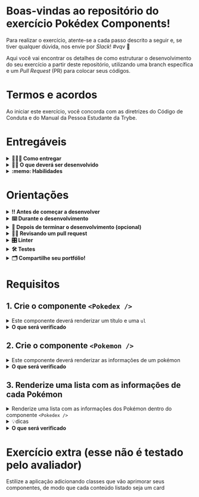 # Boas-vindas ao repositório do exercício Pokédex Components!

Para realizar o exercício, atente-se a cada passo descrito a seguir e, se tiver qualquer dúvida, nos envie por _Slack_! #vqv 🚀

Aqui você vai encontrar os detalhes de como estruturar o desenvolvimento do seu exercício a partir deste repositório, utilizando uma branch específica e um _Pull Request_ (PR) para colocar seus códigos.

# Termos e acordos

Ao iniciar este exercício, você concorda com as diretrizes do Código de Conduta e do Manual da Pessoa Estudante da Trybe.

# Entregáveis

<details>
  <summary><strong>🤷🏽‍♀️ Como entregar</strong></summary><br />

Para entregar o seu exercício você deverá criar um _Pull Request_ neste repositório.

Lembre-se que você pode consultar nosso conteúdo sobre [Git & GitHub](https://app.betrybe.com/course/4d67f5b4-34a6-489f-a205-b6c7dc50fc16/) e nosso [Blog - Git & GitHub](https://blog.betrybe.com/tecnologia/git-e-github/) sempre que precisar!

</details>

<details>
  <summary><strong>👨‍💻 O que deverá ser desenvolvido</strong></summary><br />

Neste exercício, você vai implementar de forma simplificada uma [Pokédex](https://bulbapedia.bulbagarden.net/wiki/Pok%C3%A9dex)! 
> Para as pessoas que não estão familiarizadas com o universo Pokémon, a Pokédex é uma enciclopédia de todos os pokémons da natureza.

Aviso: Você pode usar sua imaginação e estilizar a aplicação como desejar.Entretanto, é <strong>obrigatório</strong> que você implemente <strong>pelo menos</strong> estes dois componentes:
<ol>
  <li>
    <strong>Pokedex</strong>: esse componente representa a enciclopédia de pokémons. Ele recebe como entrada uma lista de pokémons para serem mostrados na tela. Para cada um desses pokémons recebidos, Pokedex chama o componente citado abaixo (Pokemon).</li>
  <li>
    <strong>Pokemon</strong>: como o próprio nome diz, esse componente representa um Pokémon. Ele recebe como entrada um objeto que contém informações referentes a um Pokémon específico. Esse componente precisa retornar as seguintes informações obrigatórias que serão mostradas para quem usar a aplicação, essas informações devem ser validadas utilizando PropTypes:
    <ul>
      <li>nome do Pokémon;</li>
      <li>tipo do Pokémon;</li>
      <li>peso médio do Pokémon, acompanhado da unidade de medida usada;</li>
      <li>imagem do Pokémon.</li>
    </ul>
  </li>
</ol>
Segue uma sugestão de implementação da aplicação:

![image](my-pokedex-project.gif)


</details>

<details>
  <summary><strong>:memo: Habilidades</strong></summary><br />

Neste exercício, verificamos se você é capaz de:

- Criar componentes React reutilizáveis;

- Renderizar as informações contidas em um array em forma de componente;

- Fazer as validações de PropTypes corretamente.

</details>



# Orientações

<details>
  <summary><strong>‼️ Antes de começar a desenvolver</strong></summary><br />

1. Clone o repositório

- Use o comando: `git clone git@github.com:tryber/sd-025-a-exercise-pokedex-part-1`.
- Entre na pasta do repositório que você acabou de clonar:
  - `cd sd-025-a-exercise-pokedex-part-1`

2. Instale as dependências

- `npm install`.

3. Crie uma branch a partir da branch `main`

- Verifique que você está na branch `main`
  - Exemplo: `git branch`
- Se não estiver, mude para a branch `main`
  - Exemplo: `git checkout main`
- Agora crie uma branch à qual você vai submeter os `commits` do seu exercício
  - Você deve criar uma branch no seguinte formato: `nome-de-usuario-nome-do-exercicio`
  - Exemplo: `git checkout -b joaozinho-sd-025-a-exercise-pokedex-part-1`

4. Adicione as mudanças ao _stage_ do Git e faça um `commit`

- Verifique que as mudanças ainda não estão no _stage_
  - Exemplo: `git status` (deve aparecer listada a pasta _joaozinho_ em vermelho)
- Adicione o novo arquivo ao _stage_ do Git
  - Exemplo:
    - `git add .` (adicionando todas as mudanças - _que estavam em vermelho_ - ao stage do Git)
    - `git status` (deve aparecer listado o arquivo _joaozinho/README.md_ em verde)
- Faça o `commit` inicial
  - Exemplo:
    - `git commit -m 'iniciando o exercício x'` (fazendo o primeiro commit)
    - `git status` (deve aparecer uma mensagem tipo _nothing to commit_ )

5. Adicione a sua branch com o novo `commit` ao repositório remoto

- Usando o exemplo anterior: `git push -u origin joaozinho-sd-025-a-exercise-pokedex-part-1`

6. Crie um novo `Pull Request` _(PR)_

- Vá até a página de _Pull Requests_ do [repositório no GitHub](https://github.com/tryber/sd-025-a-exercise-pokedex-part-1/pulls)
- Clique no botão verde _"New pull request"_
- Clique na caixa de seleção _"Compare"_ e escolha a sua branch **com atenção**
- Coloque um título para a sua _Pull Request_
  - Exemplo: _"Cria tela de busca"_
- Clique no botão verde _"Create pull request"_
- Adicione uma descrição para o _Pull Request_ e clique no botão verde _"Create pull request"_
- **Não se preocupe em preencher mais nada por enquanto!**
- Volte até a [página de _Pull Requests_ do repositório](https://github.com/tryber/sd-025-a-exercise-pokedex-part-1/pulls) e confira que o seu _Pull Request_ está criado

</details>

<details>
  <summary><strong>⌨️ Durante o desenvolvimento</strong></summary><br />

- Faça `commits` das alterações que você fizer no código regularmente

- Lembre-se de sempre após um (ou alguns) `commits` atualizar o repositório remoto

- Os comandos que você utilizará com mais frequência são:
  1. `git status` _(para verificar o que está em vermelho - fora do stage - e o que está em verde - no stage)_
  2. `git add` _(para adicionar arquivos ao stage do Git)_
  3. `git commit` _(para criar um commit com os arquivos que estão no stage do Git)_
  4. `git push -u origin nome-da-branch` _(para enviar o commit para o repositório remoto na primeira vez que fizer o `push` de uma nova branch)_
  5. `git push` _(para enviar o commit para o repositório remoto após o passo anterior)_

</details>

<details>
  <summary><strong>🤝 Depois de terminar o desenvolvimento (opcional)</strong></summary><br />

Para sinalizar que o seu exercício está pronto para o _"Code Review"_, faça o seguinte:

- Vá até a página **DO SEU** _Pull Request_, adicione a label de _"code-review"_ e marque seus colegas:

  - No menu à direita, clique no _link_ **"Labels"** e escolha a _label_ **code-review**;

  - No menu à direita, clique no _link_ **"Assignees"** e escolha **o seu usuário**;

  - No menu à direita, clique no _link_ **"Reviewers"** e digite `students`, selecione o time `tryber/students-sd-025-a`.

Caso tenha alguma dúvida, [aqui tem um video explicativo](https://vimeo.com/362189205).

</details>

<details>
  <summary><strong>🕵🏿 Revisando um pull request</strong></summary><br />

Use o conteúdo sobre [Code Review](https://app.betrybe.com/course/real-life-engineer/code-review) para te ajudar a revisar os _Pull Requests_.

</details>

<details>
  <summary><strong>🎛 Linter</strong></summary><br />

Para garantir a qualidade do código, vamos utilizar neste exercício os linters `ESLint` e `StyleLint`.
Assim o código estará alinhado com as boas práticas de desenvolvimento, sendo mais legível
e de fácil manutenção! Para rodá-los localmente, execute os comandos abaixo:

```bash
  npm run lint
  npm run lint:styles
```

⚠️ **PULL REQUESTS COM ISSUES DE LINTER NÃO SERÃO AVALIADAS.
ATENTE-SE PARA RESOLVÊ-LAS ANTES DE FINALIZAR O DESENVOLVIMENTO!** ⚠️

Em caso de dúvidas, confira o material do course sobre [ESLint e Stylelint](https://app.betrybe.com/course/real-life-engineer/eslint).

</details>

<details>
  <summary><strong>🛠 Testes</strong></summary><br />

Para avaliar o exercício, iremos utilizar [React Testing Library (RTL)](https://testing-library.com/docs/react-testing-library/intro) na execução dos testes.

Na descrição dos requisitos,logo abaixo, será solicitado que seja feita a adição de atributos data-testid nos elementos *HTML*.
  
Vamos a um exemplo de modo a deixar evidente essa configuração: se o requisito pedir "crie um botão e adicione o id de teste (ou data-testid) com o valor my-action, você pode escrever:

```html
<button data-testid="my-action"></button>
```

ou

```html
<a data-testid="my-action"></a>
```

Ou seja, o atributo `data-testid="my-action"` servirá para o React Testing Library(RTL) identificar o elemento, dessa forma conseguiremos realizar testes focados no comportamento da aplicação.

⚠️**AVISO**: Muito cuidado com os nomes especificados nos requisitos! O conteúdo deve ser **exatamente igual** ao texto descrito no requisito.

Para verificar a solução proposta, você pode efetuar todos os testes localmente, basta executar:

```bash
npm test
```

### Dica: desativando testes

Especialmente no início, quando a maioria dos testes está falhando, a saída após executar os testes é extensa. Você pode desabilitar temporariamente um teste utilizando a função `skip` junto à função `it`. Como o nome indica, esta função "pula" um teste. Veja um exemplo:

```js
it.skip("Será validado se o campo de filtro por nome renderiza na tela", () => {
  render(<App />);
  const filterNameInput = screen.getByTestId(/name-filter/i);
  expect(filterNameInput).toBeInTheDocument();
});
```

![image](skip-image.png)

> Uma estratégia é pular todos os testes no início e ir implementando um teste de cada vez, removendo dele a função `skip`.

Como uma segunda proposta, você também pode rodar apenas um arquivo de teste, por exemplo:

```bash
npm test 
```

Outra forma para contornar esse problema é a utilização da função `.only` após o `it`. Com isso, será possível que apenas um requisito rode localmente e seja avaliado.

```js
it.only("Será validado se o campo de filtro por nome renderiza na tela", () => {
  render(<App />);
  const filterNameInput = screen.getByTestId(/name-filter/i);
  expect(filterNameInput).toBeInTheDocument();
});
```

![image](only-image.png)

⚠️ Atenção: **O avaliador automático não necessariamente avalia seu exercício na ordem em que os requisitos aparecem no readme. Isso acontece para deixar o processo de avaliação mais rápido. Então, não se assuste se isso acontecer, ok?**

</details>


<details>
  <summary><strong>🗂 Compartilhe seu portfólio!</strong></summary><br />

Você sabia que o LinkedIn é a principal rede social profissional e compartilhar o seu aprendizado lá é muito importante para quem deseja construir uma carreira de sucesso? Compartilhe esse exercício no seu LinkedIn, marque o perfil da Trybe (@trybe) e mostre para a sua rede toda a sua evolução.

</details>

# Requisitos
 
## 1. Crie o componente `<Pokedex />`

<details>
  <summary>Este componente deverá renderizar um título e uma <code>ul</code></summary><br />

  - Este componente deverá: 
    - ser criado dentro da pasta `src/components`.

    - conter uma tag `h1` com o texto `Pokédex`.
  
    - conter uma tag `ul`. Por enquanto, essa lista estará vazia.
  
  - Renderize esse componente dentro do `App.js`.
</details>

<details>
  <summary><strong>O que será verificado</strong></summary><br />

  - Será validado se: 
    - uma tag `h1` com o texto `Pokédex` é renderizado dentro do componente `<Pokedex />`.
  
    - uma tag `ul` é renderizada dentro do componente `<Pokedex />`.
  
    - o componente `<Pokedex />` é renderizado dentro do `App.js`.

</details>

## 2. Crie o componente `<Pokemon />`

<details>
  <summary>Este componente deverá renderizar as informações de um pokémon</summary><br />
  
  - Ele deve ser criado dentro da pasta `src/components`.
  
  - Este componente deverá : 
    - receber uma `prop` chamada `pokemon`, que será um objeto com as informações de um Pokémon, como o exemplo mostrado abaixo:
    ```
    {
      id: 25,
      name: 'Pikachu',
      type: 'Electric',
      averageWeight: {
        value: 6.0,
        measurementUnit: 'kg',
      },
      image: 'https://cdn2.bulbagarden.net/upload/b/b2/Spr_5b_025_m.png',
      moreInfo: 'https://bulbapedia.bulbagarden.net/wiki/Pikachu_(Pok%C3%A9mon)',
    }
    ```

    - conter uma tag `li` que envolva todo seu conteúdo.
  
  - Este componente deverá renderizar as seguintes informações (que estão dentro do objeto recebido via `props` chamada `pokemon`): 
    - o nome do Pokémon;
    - o tipo do Pokémon;
    - o peso médio do Pokémon, acompanhado da unidade de medida usada. Por exemplo: "20 kg";
    - a imagem do Pokémon.
  
  - A imagem deve conter o atributo `alt` com o valor do nome do Pokémon.
</details>


<details>
  <summary><strong>O que será verificado</strong></summary><br />

  - Será verificado se o: 
  
    - componente possui a tag `li` envolvendo seu conteúdo.
  
    - nome do Pokémon passado via `props` é renderizado.
  
    - tipo do Pokémon passado via `props` é renderizado.
  
    - peso médio do Pokémon e a unidade de medida passados via `props` serão renderizados.
  
  - Será validado se a imagem do pokémon passado via `props` é renderizada.
  
  - Será validado se a imagem do pokémon possui o atributo `alt` com o nome do pokémon passado via `props`.
</details>

## 3. Renderize uma lista com as informações de cada Pokémon

  <details>
    <summary>Renderize uma lista com as informações dos Pokémon dentro do componente <code>&lt;Pokedex /&gt;</code></summary>
  
  - O componente `<Pokedex/>` deve receber a lista de Pokémon através de uma `props` chamada `pokemonList`. 
  > Adicione essa `props` ao componente, caso ainda não tenha a criado.
  
  - Você encontrará a lista com as informações dos Pokémon no arquivo `src/data.js`.
  
  - Cada Pokémon da lista deverá ser renderizado por um componente `Pokemon`. Passe as informações do Pokémon através da `props` que já existe nesse componente.
  </details>


<details>
  <summary>💡dicas</summary><br />
  
  - Dependendo da sua implementação, o teste do requisito 1 pode começar a falhar quando você adicionar a lógica de renderizar a lista, a qual é recebida por `props` no componente `<Pokedex />`. 
> Pense em um jeito de garantir um valor padrão para esse `props`, mesmo que nenhum valor seja passado.
  
  - Lembre-se de que, quando você está renderizando uma lista no React, é necessário adicionar um atributo `key` em cada elemento. Você pode usar o `id` do Pokémon como `key`.

</details>

<details>
  <summary><strong>O que será verificado</strong></summary><br />
  
  - Se o componente `<Pokedex />` renderiza a quantidade correta de elementos.
  
  - Se todos os elementos da lista são renderizados.

</details>

# Exercício extra (esse não é testado pelo avaliador)

Estilize a aplicação adicionando classes que vão aprimorar seus componentes, de modo que cada conteúdo listado seja um card
